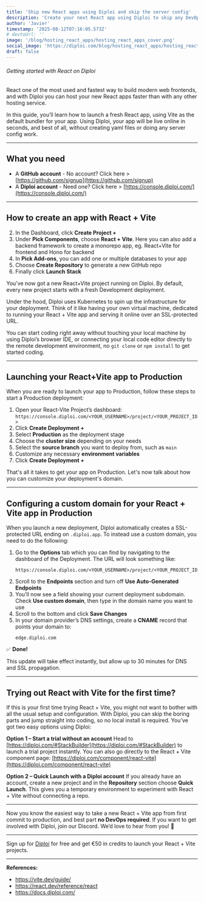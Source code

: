 ```yaml
---
title: 'Ship new React apps using Diploi and skip the server config'
description: 'Create your next React app using Diploi to skip any DevOps work and focus only on the code'
author: 'Javier'
timestamp: '2025-08-12T07:16:05.573Z'
# devtoUrl: ''
image: '/blog/hosting_react_apps/hosting_react_apps_cover.png'
social_image: 'https://diploi.com/blog/hosting_react_apps/hosting_react_apps_og.png'
draft: false
---
```


###### Getting started with React on Diploi

React one of the most used and fastest way to build modern web frontends, and with Diploi you can host your new React apps faster than with any other hosting service.

In this guide, you’ll learn how to launch a fresh React app, using Vite as the default bundler for your app. Using Diploi, your app will be live online in seconds, and best of  all, without creating yaml files or doing any server config work.

---

## What you need

* A **GitHub account** - No account? Click here > [https://github.com/signup](https://github.com/signup)
* A **Diploi account** - Need one? Click here > [https://console.diploi.com/](https://console.diploi.com/)

---

## How to create an app with React + Vite

2. In the Dashboard, click **Create Project +**
3. Under **Pick Components**, choose **React + Vite**. Here you can also add a backend framework to create a monorepo app, eg. React+Vite for frontend and Hono for backend
4. In **Pick Add-ons**, you can add one or multiple databases to your app
5. Choose **Create Repository** to generate a new GitHub repo
6. Finally click **Launch Stack**

You’ve now got a new React+Vite project running on Diploi. By default, every new project starts with a fresh Development deployment.

Under the hood, Diploi uses Kubernetes to spin up the infrastructure for your deployment. Think of it like having your own virtual machine, dedicated to running your React + Vite app and serving it online over an SSL-protected URL.

You can start coding right away without touching your local machine by using Diploi’s browser IDE, or connecting your local code editor directly to the remote development environment, no `git clone` or `npm install` to get started coding.

---

## Launching your React+Vite app to Production

When you are ready to launch your app to Production, follow these steps to start a Production deployment:

1. Open your React-Vite Project’s dashboard:
   `https://console.diploi.com/<YOUR_USERNAME>/project/<YOUR_PROJECT_ID>`
2. Click **Create Deployment +**
3. Select **Production** as the deployment stage
4. Choose the **cluster size** depending on your needs
5. Select the **source branch** you want to deploy from, such as `main`
6. Customize any necessary **environment variables**
7. Click **Create Deployment +**

That's all it takes to get your app on Production. Let's now talk about how you can customize your deployment's domain.

---

## Configuring a custom domain for your React + Vite app in Production

When you launch a new deployment, Diploi automatically creates a SSL-protected URL ending on `.diploi.app`. To instead use a custom domain, you need to do the following:

1. Go to the **Options** tab which you can find by navigating to the dashboard of the Deployment. The URL will look something like:
   ```
   https://console.diploi.com/<YOUR_USERNAME>/project/<YOUR_PROJECT_ID>/deployment/<YOUR_DEPLOYMENT_ID>/options
   ```
2. Scroll to the **Endpoints** section and turn off **Use Auto-Generated Endpoints**
3. You’ll now see a field showing your current deployment subdomain. Check **Use custom domain**, then type in the domain name you want to use
4. Scroll to the bottom and click **Save Changes**
5. In your domain provider’s DNS settings, create a **CNAME** record that points your domain to:
   ```
   edge.diploi.com
   ```

✅ **Done!**

This update will take effect instantly, but allow up to 30 minutes for DNS and SSL propagation.

---

## Trying out React with Vite for the first time?

If this is your first time trying React + Vite, you might not want to bother with all the usual setup and configuration. With Diploi, you can skip the boring parts and jump straight into coding, so no local install is required. You’ve got two easy options using Diploi:

**Option 1 – Start a trial without an account**
Head to [https://diploi.com/#StackBuilder](https://diploi.com/#StackBuilder) to launch a trial project instantly. You can also go directly to the React + Vite component page:
[https://diploi.com/component/react-vite](https://diploi.com/component/react-vite)

**Option 2 – Quick Launch with a Diploi account**
If you already have an account, create a new project and in the **Repository** section choose **Quick Launch**. This gives you a temporary environment to experiment with React + Vite without connecting a repo.

---

Now you know the easiest way to take a new React + Vite app from first commit to production, and best part **no DevOps required**. If you want to get involved with Diploi, join our Discord. We’d love to hear from you! 🙂

---

Sign up for [Diploi](https://console.diploi.com/) for free and get €50 in credits to launch your React + Vite projects.

---

**References:**

- https://vite.dev/guide/
- https://react.dev/reference/react
- https://docs.diploi.com/
